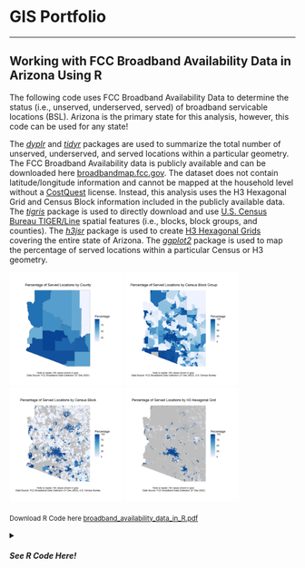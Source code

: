 # GIS Portfolio

---

## Working with FCC Broadband Availability Data in Arizona Using R

The following code uses FCC Broadband Availability Data to determine the status (i.e., unserved, underserved, served) of broadband servicable locations (BSL). Arizona is the primary state for this analysis, however, this code can be used for any state!

The [_dyplr_](https://dplyr.tidyverse.org/) and [_tidyr_](https://tidyr.tidyverse.org/) packages are used to summarize the total number of unserved, underserved, and served locations within a particular geometry. The FCC Broadband Availability data is publicly available and can be downloaded here [broadbandmap.fcc.gov](https://broadband.fcc.gov). The dataset does not contain latitude/longitude information and cannot be mapped at the household level without a [CostQuest](https://www.costquest.com/resources/articles/broadband-policy/fcc-fabric-license-available-for-academic-broadband-research/) license. Instead, this analysis uses the H3 Hexagonal Grid and Census Block information included in the publicly available data. The [_tigris_](https://github.com/walkerke/tigris) package is used to directly download and use [U.S. Census Bureau TIGER/Line](https://www.census.gov/geographies/mapping-files/time-series/geo/tiger-line-file.html) spatial features (i.e., blocks, block groups, and counties). The [_h3jsr_](https://obrl-soil.github.io/h3jsr/) package is used to create [H3 Hexagonal Grids](https://h3geo.org/docs/core-library/overview/) covering the entire state of Arizona. The [_ggplot2_](https://ggplot2.tidyverse.org/) package is used to map the percentage of served locations within a particular Census or H3 geometry. 

<img src="images/Map_Of_Percentage_Of_Served_Locations_BY_County.png" width="200" height="200" /> <img src="images/Map_Of_Percentage_Of_Served_Locations_BY_BlockGroup.png" width="200" height="200"/> <img src="images/Map_Of_Percentage_Of_Served_Locations_BY_Block.png" width="200" height="200"/> <img src="images/Map_Of_Percentage_Of_Served_Locations_BY_H3_Hexagonal_Grid.png" width="200" height="200"/>

<sub>Download R Code here [broadband_availability_data_in_R.pdf](https://github.com/ksaves/krystalsaverse.github.io/blob/master/pdf/broadband_availability_data_in_R.pdf)</sub>

<details>
    <summary><h5>See R Code Here!<h5></summary>
    
   <details>
    <summary>Introduction</summary>
       
    ```
    #####################################################
    # WORKING WITH FCC BROADBAND AVAILABILITY DATA IN 
    # ARIZONA USING R. 
    #####################################################
    
    # THE FOLLOWING CODE USES FCC BROADBAND AVAILABILITY DATA TO DETERMINE
    # THE STATUS (I.E., UNSERVED, UNDERSERVED, SERVED) OF BROADBAND 
    # SERVICABLE LOCATION'S (BSL). ARIZONA IS THE PRIMARY STATE OF ANLAYSIS, 
    # HOWEVER, THIS CODE CAN BE USED FOR ANY STATE WITH CENSUS AND BDC DATA!
    # SECTIONS OF THE CODE WHERE THESE CHANGES CAN BE MADE HAVE BEEN ANNOTATED.
    
    # THE 'DYPLR' AND 'TIDYR' PACKAGES ARE USED TO SUMMARIZE THE TOTAL NUMBER  
    # OF UNSERVED, UNDERSERVED, AND SERVED LOCATIONS WITHIN A PARTICULAR 
    # GEOMETRY. BDC DATA DOES NOT INCLUDE LATITUDE/LONGITUDE LOCATION 
    # INFORMATION. INSTEAD, IT USES CENSUS BLOCK AND H3 HEXAGONAL GRID LOCATION 
    # INFORMATION.  THE 'TIGRIS' PACKAGE IS USED TO DIRECTLY DOWNLOAD U.S. CENSUS 
    # BUREAU TIGER/LINE SPATIAL FEATURES (I.E., BLOCKS, BLOCK GROUPS, AND COUNTY) 
    # FROM R. THE 'H3JSR' PACKAGE IS USED TO CREATE H3 HEXAGONAL GRIDS COVERING 
    # THE ENTIRE STATE.
    
    # THE 'GGPLOT2' PACKAGE IS USED TO MAP THE PERCENTAGE OF SERVED LOCATIONS.
    # A SERVED LOCATIONS IS A BROADBAND SERVICABLE LOCATION SERVED BY RELIABLE 
    # BROADBAND TECHNOLOGIES RECEIVING BROADBAND SPEEDS GREATER THAN OR EQUAL TO 
    # 100 MBPS DOWNLOAD AND 20 MBPS UPLOAD SPEEDS WITH LATENCY LESS THAN 100 MS
    # (See BEAD NOFO, pages 16-17).
    
    # THE CODE IS BROKEN INTO THE FOLLOWING SECTIONS: 
    # 1. IMPORT FCC BROADBAND AVAILABILITY DATA
    # 2. COMBINE FCC TECHNOLOGY FILES
    # 3. EXPLORE DATASET
    # 4. DETERMINE LOCATION STATUS (I.E., UNSERVED, UNDERSERVED, SERVED)
    # 5. COUNT LOCATIONS AND STATUS PER CENSUS GEOMETRY
    # 6. OPTIONAL: EXPORT TABLE DATA
    # 7. CREATE CHOROPLETH MAPS USING 'GGPLOT2' 
    # 8. COUNT LOCATIONS AND STATUS PER HEX BIN
    # 9. CREATE CHOROPLETH MAPS OF HEX STATUS USING 'GGPLOT2'
    # 10. MAP PERCENTAGE OF SERVED LOCATIONS IN H3 FOR ALL COUNTIES
    ```
    </details>
    
   <details>
       <summary>1. Import FCC Broadband Availability Data</summary>
    
    ```
    #####################################################
    # 1. IMPORT FCC BROADBAND AVAILABILITY DATA
    #####################################################
    
    # INSTALL PACKAGES
    install.packages("dplyr", "tidyr", "readr")
    
    # LOAD PACKAGES
    library(dplyr)
    library(tidyr)
    library(readr)
    
    # VIEW PACKAGE HELP
    ?readr
    ?dplyr
    ?tidyr
    
    # DOWNLOAD FCC BDC DATA. STEPS BELOW:
    # STEP 1: IMPORT DATA FROM THE FCC NATIONAL BROADBAND MAP HERE: https://broadbandmap.fcc.gov/data-download
    # STEP 2: IN FCC PORTAL, GO TO: SELECT STATE  > DOWNLOAD ALL FIXED TECHNOLOGY > UNZIP FILES
    
    # PRINT CURRENT WORKING DIRECTORY
    getwd()
    
    # UPDATE WORKING DIRECTORY TO FOLDER LOCATION WHERE FCC CSV FILES ARE SAVED
    setwd("C:/") # CODE: INSERT FILE PATH IN PARENTHESES
    
    # OPTIONAL: # MANUALLY SET WORKING DIRECTORY
    # STEPS: IN R, GO TO: SESSION > SET WORKING DIRECTORY > CHOOSE DIRECTORY > SELECT LOCATION WHERE FCC FILES ARE SAVED 
    
    # IMPORT FCC CSV FILES
    cable <- read_csv("bdc_04_Cable_fixed_broadband_D23_14may2024.csv")
    copper <- read_csv("bdc_04_Copper_fixed_broadband_D23_14may2024.csv")
    fiber <- read_csv("bdc_04_FibertothePremises_fixed_broadband_D23_14may2024.csv")
    GSO_sat <- read_csv("bdc_04_GSOSatellite_fixed_broadband_D23_14may2024.csv")
    LBR_FW <- read_csv("bdc_04_LBRFixedWireless_fixed_broadband_D23_14may2024.csv")
    L_FW <- read_csv("bdc_04_LicensedFixedWireless_fixed_broadband_D23_14may2024.csv")
    NGSO_sat <- read_csv("bdc_04_NGSOSatellite_fixed_broadband_D23_14may2024.csv")
    other <- read_csv("bdc_04_Other_fixed_broadband_D23_14may2024.csv")
    Un_FW <- read_csv("bdc_04_UnlicensedFixedWireless_fixed_broadband_D23_14may2024.csv")
    ```
    </details>

   <details>
       <summary>2. Combine FCC Technology</summary>

    ```
    #####################################################
    # 2. COMBINE FCC TECHNOLOGY FILES
    #####################################################
    
    # BIND ALL ROWS
    fcc <- bind_rows(cable, copper, fiber, GSO_sat, LBR_FW, 
                     L_FW, NGSO_sat, other, Un_FW)
    
    # OPTIONAL: CLEAN UP ENVIRONMENT
    rm(cable, copper, fiber, GSO_sat, LBR_FW, 
       L_FW, NGSO_sat, other, Un_FW)
    ```
    </details>

   <details>
       <summary>3. Explore Dataset</summary>

    ```
    #####################################################
    # 3. EXPLORE DATASET
    #####################################################
    
    # NOTE: DATA SPECS FOUND HERE: https://us-fcc.box.com/v/bdc-data-downloads-output
    
    # VIEW THE DATA OR VIEW THE TRANSPOSED DATA
    fcc
    glimpse(fcc)
    
    # VIEW COLUMN HEADERS (I.E., NAMES)
    names(fcc)
    
    # RETURNS THE NUMBER OF UNIQUE LOCATION IDS
    length(unique(fcc$location_id))
    
    # RETURNS ALL UNIQUE ELEMENTS IN A COLUMN
    unique(fcc$business_residential_code)  
    ```
    </details>

   <details>
       <summary>4. Determine Location Status (i.e., unserved, underserved, served)</summary>

    ```
    #####################################################
    # 4. DETERMINE LOCATION STATUS (I.E., UNSERVED, UNDERSERVED, SERVED) (See BEAD NOFO, pages 16-17)
    #####################################################
    
    # DETERMINE LOCATION STATUS
    fcc_bsl_status <- fcc %>%
      mutate(num_status = if_else(low_latency == 0 | 
                                max_advertised_download_speed < 25 | 
                                max_advertised_upload_speed < 3 |
                                technology %in% c(0, 60, 61, 70), 0, # UNSERVED
                              if_else(low_latency == 1 & 
                                        (between(max_advertised_download_speed, 25, 99) | 
                                        between(max_advertised_upload_speed, 3, 19)) &
                                        technology %in% c(10, 40, 50, 71, 72), 1, # UNDERSERVED
                              if_else(low_latency == 1 & 
                                        max_advertised_download_speed >= 100 & 
                                        max_advertised_upload_speed >= 20 &
                                        technology %in% c(10, 40, 50, 71, 72), 2, NA)))) %>% # SERVED
      group_by(location_id, block_geoid, h3_res8_id) %>%
      summarise(status = as.character(max(num_status))) %>%
      ungroup() %>%
      mutate(status = if_else(status == 0, "unserved", 
                              if_else(status == 1, "underserved",
                                      if_else(status == 2, "served", NA))))
    
    # COUNT TOTAL LOCATIONS AND STATUS
    fcc_bsl_status %>%
      group_by(status) %>%
      summarise(count = n())     
    ```
    </details>
    
   <details>
       <summary>5. Count Locations and Status Per Census Geometry</summary>

    ```
    #####################################################
    # 5. COUNT LOCATIONS AND STATUS PER GEOMETRY
    # USE TIGER/LINE DATA FROM US CENSUS BUREAU IN R USING 'TIGRIS'
    #####################################################
    
    # INSTALL PACKAGE
    install.packages("tigris")
    
    # LOAD PACKAGE
    library(tigris)
    
    # VIEW PACKAGE HELP
    ?tigris
    
    # NOTE: DEFAULT CRS FOR ALL TIGRIS GEOMETRIES IS NAD 1983 (EPSG: 4269)
    
    # DOWNLOAD TIGER/LINE GEOMETRIES (COUNTIES, BLOCK GROUPS, BLOCKS)
    counties <- counties(state = "AZ", # USE TWO-DIGIT FIPS CODE OR TWO-CHAR STRING FOR STATE
                               cb = FALSE, 
                               year = 2023)
    
    block_groups <- block_groups(state = "AZ", # USE TWO-DIGIT FIPS CODE OR TWO-CHAR STRING FOR STATE
                                 county = counties$COUNTYFP,
                                 cb = FALSE,
                                 year = 2023)
    
    blocks <- blocks(state = "AZ", # USE TWO-DIGIT FIPS CODE OR TWO-CHAR STRING FOR STATE
                     county = counties$COUNTYFP,
                     year = 2023)
    
    # VERIFY CLASS OF R OBJECTS
    class(counties)
    
    # COUNT LOCATION AND STATUS PER COUNTY
    counties_summary <- fcc_bsl_status %>%
      mutate(geoid = substr(block_geoid, start = 1, stop = 5)) %>%
      left_join(counties, join_by(geoid == GEOID)) %>% 
      group_by(NAME, status) %>% 
      summarise(count = n()) %>%
      pivot_wider(names_from = status, names_prefix = "count_", values_from = count, values_fill = 0) %>%
      mutate(perc_unserved = round(count_unserved/(count_unserved + count_underserved + count_served) *100),
             perc_underserved = round(count_underserved/(count_unserved + count_underserved + count_served) *100),
             perc_not_served = round((count_unserved + count_underserved) / (count_unserved + count_underserved + count_served) *100),
             perc_served = round(count_served/(count_unserved + count_underserved + count_served) *100)) 
    
    # COUNT LOCATION AND STATUS PER BLOCK GROUP
    block_groups_summary <- fcc_bsl_status %>%
      mutate(geoid = substr(block_geoid, start = 1, stop = 12)) %>%
      left_join(block_groups, join_by(geoid == GEOID)) %>% 
      group_by(geoid, status) %>% 
      summarise(count = n()) %>%
      pivot_wider(names_from = status, names_prefix = "count_", values_from = count, values_fill = 0) %>%
      mutate(perc_unserved = round(count_unserved/(count_unserved + count_underserved + count_served) *100),
             perc_underserved = round(count_underserved/(count_unserved + count_underserved + count_served) *100),
             perc_not_served = round((count_unserved + count_underserved) / (count_unserved + count_underserved + count_served) *100),
             perc_served = round(count_served/(count_unserved + count_underserved + count_served) *100))
    
    # COUNT LOCATION AND STATUS PER BLOCK
    blocks_summary <- fcc_bsl_status %>%
      left_join(blocks, join_by(block_geoid == GEOID20), multiple = "all") %>%
      group_by(block_geoid, status) %>% 
      summarise(count = n()) %>%
      pivot_wider(names_from = status, names_prefix = "count_", values_from = count, values_fill = 0) %>%
      mutate(perc_unserved = round(count_unserved/(count_unserved + count_underserved + count_served) *100),
             perc_underserved = round(count_underserved/(count_unserved + count_underserved + count_served) *100),
             perc_not_served = round((count_unserved + count_underserved) / (count_unserved + count_underserved + count_served) *100),
             perc_served = round(count_served/(count_unserved + count_underserved + count_served) *100))
    
    # VERIFY CLASS OF R OBJECTS
    class(counties_summary)
    ```
    </details>
    
   <details>
       <summary>6. Export Data</summary>

    ```
    #####################################################
    # 6. OPTIONAL: EXPORT DATA
    #####################################################
    
    # GET THE WORKING DIRECTORY
    getwd() # THIS IS THE LOCATION FILES WILL BE SAVED
    
    # EXPORT TABLES TO CSV
    write_csv(fcc, "bdc_fixed_broadband_Dec23_updated14may2024_out05302024.csv")
    write_csv(fcc_bsl_status, "bsl_status_from_bdc_fixed_broadband_Dec23_updated14may2024_out05302024.csv")
    write_csv(counties_summary, "county_summary_from_bdc_fixed_broadband_Dec23_updated14may2024_out05302024.csv")
    write_csv(block_groups_summary, "block_group_summary_bdc_fixed_broadband_Dec23_updated14may2024_out05302024.csv")
    write_csv(blocks_summary, "block_summary_from_bdc_fixed_broadband_Dec23_updated14may2024_out05302024.csv")  
    ```
    </details>

   <details>
       <summary>7. Create Choropleth Maps Using 'ggplot2'</summary>

    ```
    #####################################################
    # 7. CREATE CHOROPLETH MAPS USING GGPLOT2
    #####################################################
    
    # INSTALL GGPLOT2 PACKAGE
    install.packages("ggplot2")
    
    # LOAD PACKAGE
    library(ggplot2)
    
    # VIEW PACKAGE HELP
    ?ggplot2
    
    # MAP PERCENTAGE OF SERVED LOCATIONS BY COUNTY
    left_join(counties, counties_summary, join_by(NAME)) %>% 
      ggplot() +
      geom_sf(mapping = aes(geometry = geometry, fill = perc_served)) +
      scale_fill_distiller(type = "seq",
                           palette = "Blues",
                           direction = 1,
                           na.value = "grey") + 
      labs(title = "Percentage of Served Locations by County",
           caption = "Note to reader: NA values shown in grey \nData Source: FCC Broadband Data Collection (31 Dec 2023)",
           fill = "Percentage") + 
      theme_void() + 
      theme(plot.background = element_rect(fill = "white", color = NA),
            plot.margin = margin(0.5, 0.5, 0.5, 0.5, "in"),
            plot.title = element_text(hjust = 0.5, vjust = 0.5),
            plot.caption = element_text(hjust = 0.5, vjust = 0.5))
    
    # OPTIONAL: SAVE MAP AS PNG
    ggsave("Map_of_Percentage_of_Served_Locations_by_County.png",
           plot = last_plot(),
           width = 6,
           height = 6,
           units = "in",
           dpi = 600)
    
    # MAP PERCENTAGE OF SERVED LOCATIONS BY BLOCK GROUP
    left_join(block_groups, block_groups_summary, join_by(GEOID == geoid)) %>% 
      ggplot() +
      geom_sf(mapping = aes(geometry = geometry, fill = perc_served), color = NA) +
      #geom_sf(data = counties, mapping = aes(geometry = geometry), fill = NA, linewidth = 0.5) + # OPTIONAL: ADD COUNTY    BOUNDARIES
      scale_fill_distiller(type = "seq",
                           palette = "Blues",
                           direction = 1,
                           na.value = "grey") + 
      labs(title = "Percentage of Served Locations by Census Block Group",
           caption = "Note to reader: NA values shown in grey \nData Source: FCC Broadband Data Collection (31 Dec 2023), U.S. Census Bureau",
           fill = "Percentage") + 
      theme_void() + 
      theme(plot.background = element_rect(fill = "white", color = NA),
            plot.margin = margin(0.5, 0.5, 0.5, 0.5, "in"),
            plot.title = element_text(hjust = 0.5, vjust = 0.5),
            plot.caption = element_text(hjust = 0.5, vjust = 0.5))
    
    # OPTIONAL: SAVE MAP AS PNG
    ggsave("Map_of_Percentage_of_Served_Locations_by_BlockGroup.png",
           plot = last_plot(),
           width = 6,
           height = 6,
           units = "in",
           dpi = 600)
    
    # MAP PERCENTAGE OF SERVED LOCATIONS BY BLOCK
    left_join(blocks, blocks_summary, join_by(GEOID20 == block_geoid)) %>% 
      ggplot() +
      geom_sf(mapping = aes(geometry = geometry, fill = perc_served), color = NA) +
      #geom_sf(data = counties, mapping = aes(geometry = geometry), fill = NA, linewidth = 0.5) + # OPTIONAL: ADD COUNTY BOUNDARIES
      scale_fill_distiller(type = "seq",
                           palette = "Blues",
                           direction = 1,
                           na.value = "grey") +
      labs(title = "Percentage of Served Locations by Census Block",
           caption = "Note to reader: NA values shown in grey \nData Source: FCC Broadband Data Collection (31 Dec 2023), U.S. Census Bureau",
           fill = "Percentage") + 
      theme_void() + 
      theme(plot.background = element_rect(fill = "white", color = NA),
            plot.margin = margin(0.5, 0.5, 0.5, 0.5, "in"),
            plot.title = element_text(hjust = 0.5, vjust = 0.5),
            plot.caption = element_text(hjust = 0.5, vjust = 0.5))
    
    # OPTIONAL: SAVE MAP AS PNG
    ggsave("Map_of_Percentage_of_Served_Locations_by_Block.png",
           plot = last_plot(),
           width = 6,
           height = 6,
           units = "in",
           dpi = 600)
    ```
    </details>
    
   <details>
       <summary>8. Count Locations and Status Per H3 Hexagonal Grid</summary>

    ```
    #####################################################
    # 8. COUNT LOCATIONS AND STATUS PER HEX BIN
    #####################################################
    
    # INSTALL PACKAGE
    install.packages("h3jsr", "sf")

    # LOAD PACKAGE
    library(h3jsr)
    library(sf)
    
    # VIEW PACKAGE HELP
    ?h3jsr
    ?sf
    
    # GET STATE GEOMETRY (DEFAULT CRS IS EPSG: 4269)
    state <- states(year = 2023) %>%
      filter(NAME == "Arizona")
    
    # GET LIST OF H3 CELLS IN STATE (DEFAULT CRS TAKEN FROM INPUT SF GEOMETRY)
    h3_ids <- polygon_to_cells(geometry = state, res = 8, simple = FALSE) # CREATES A SINGLE POLYGON OF ALL CELLS
    
    # CONVERT LIST OF CELLS TO POLYGONS (DEFAULT IS EPSG:4326)
    h3 <- cell_to_polygon(unlist(h3_ids$h3_addresses), simple = FALSE) # CREATES MULTIPLE POLYGONS OF ALL CELLS
    
    # CONVERT COORDINATE REFRENCE SYSTEM TO EPSG: 4269
    h3 <- st_transform(h3, 4269)
    st_crs(h3)
    
    # COUNT LOCATIONS AND STATUS PER HEX BIN
    h3_summary <- fcc_bsl_status %>%
      left_join(h3, join_by(h3_res8_id == h3_address), multiple = "all") %>%
      group_by(h3_res8_id, status) %>% 
      summarise(count = n()) %>%
      pivot_wider(names_from = status, names_prefix = "count_", values_from = count, values_fill = 0) %>%
      mutate(perc_unserved = round(count_unserved/(count_unserved + count_underserved + count_served) *100),
             perc_underserved = round(count_underserved/(count_unserved + count_underserved + count_served) *100),
             perc_not_served = round((count_unserved + count_underserved) / (count_unserved + count_underserved + count_served) *100),
             perc_served = round(count_served/(count_unserved + count_underserved + count_served) *100))
    
    # OPTIONAL: EXPORT TABLE TO CSV
    write_csv(h3_summary, "h3_summary_bdc_fixed_broadband_Dec23_updated14may2024_out05302024.csv")
    ```
    </details>

   <details>
       <summary>9. Create Choropleth Maps of H3 Hexagonal Bins Using 'ggplot2'</summary>

    ```
    #####################################################
    # 9. CREATE CHOROPLETH MAPS OF HEX STATUS USING 'GGPLOT2'
    #####################################################
    
    # MAP PERCENTAGE OF SERVED LOCATIONS BY H3
    left_join(h3, h3_summary, join_by(h3_address == h3_res8_id)) %>% 
      ggplot() +
      geom_sf(mapping = aes(geometry = geometry, fill = perc_served), color = NA) +
      #geom_sf(data = counties, mapping = aes(geometry = geometry), fill = NA, linewidth = 0.5) + # OPTIONAL: ADD COUNTY BOUNDARIES
      scale_fill_distiller(type = "seq",
                           palette = "Blues",
                           direction = 1,
                           na.value = "grey") + 
      labs(title = "Percentage of Served Locations by H3 Hexagonal Grid",
           caption = "Note to reader: NA values shown in grey \nData Source: FCC Broadband Data Collection (31 Dec 2023)",
           fill = "Percentage") + 
      theme_void() + 
      theme(plot.background = element_rect(fill = "white", color = NA),
            plot.margin = margin(0.5, 0.5, 0.5, 0.5, "in"),
            plot.title = element_text(hjust = 0.5, vjust = 0.5),
            plot.caption = element_text(hjust = 0.5, vjust = 0.5))
    
    # OPTIONAL: SAVE MAP AS PNG
    ggsave("Map_of_Percentage_of_Served_Locations_by_H3_Hexagonal_Grid.png",
           plot = last_plot(),
           width = 6,
           height = 6,
           units = "in",
           dpi = 600)
    
    # NOTE: NOTICE THE OUTPUT IS DIFFICULT TO INTERPRET. ALTERNATIVELY, WE 
    # CAN MAP THE PERCENTAGE OF SERVED LOCATIONS BY H3 HEXAGONAL GRIDS AT 
    # THE COUNTY LEVEL FOR EASIER VIEWING.
    
    # FILTER COUNTY OF INTEREST
    county_of_interest <- counties %>%
      filter(NAME == "Maricopa") # ENTER COUNTY NAME HERE
    
    # GET LIST OF H3 CELLS IN STATE (DEFAULT IS EPSG:4326)
    county_h3_ids <- polygon_to_cells(geometry = county_of_interest, res = 8, simple = FALSE)
    
    # CONVERT LIST OF CELLS TO POLYGONS
    county_h3 <- cell_to_polygon(unlist(county_h3_ids$h3_addresses), simple = FALSE)
    
    # CONVERT COORDINATE REFRENCE SYSTEM TO EPSG: 4269
    county_h3 <- st_transform(county_h3, 4269)
    
    # COUNT LOCATIONS AND STATUS PER HEX BIN
    left_join(county_h3, h3_summary, join_by(h3_address == h3_res8_id)) %>% 
      ggplot() + 
      geom_sf(mapping = aes(geometry = geometry, fill = perc_served), color = NA) +
      scale_fill_distiller(type = "seq",
                           palette = "Blues",
                           direction = 1,
                           na.value = "grey") + 
      labs(title = paste("Percentage of Served Locations by H3 Hexagonal Grid \n", county_of_interest$NAME, "County"),
           caption = "Note to reader: NA values shown in grey \nData Source: FCC Broadband Data Collection (Dec 2023)",
           fill = "Percentage") + 
      theme_void() + 
      theme(plot.background = element_rect(fill = "white", color = NA),
            plot.margin = margin(0.5, 0.5, 0.5, 0.5, "in"),
            plot.title = element_text(hjust = 0.5, vjust = 0.5),
            plot.caption = element_text(hjust = 0.5, vjust = 0.5))
    
    # NOTE: CREATING A MAP OF EACH COUNTY WOULD BE VERY TIME CONSUMING. 
    # INSTEAD WE CAN USE A FOR LOOP TO CREATE MAPS FOR EACH COUNTY. 
    ```
    </details>

   <details>
       <summary>10. Map the Percentage of Served Locations Per H3 for All Counties</summary>

    ```
    #####################################################
    # 10. MAP PERCENTAGE OF SERVED LOCATIONS IN H3 FOR ALL COUNTIES
    #####################################################
    
    # CREATE EMPTY VECTORS
    county_of_interest <- 1
    county_h3_ids <- 1
    county_h3 <- 1
    
    # FOR LOOP ITERATES FOR EACH COUNTY
    for (i in 1:nrow(counties)) {
      county_of_interest <- counties[i,]
      county_h3_ids <- polygon_to_cells(geometry = county_of_interest, res = 8, simple = FALSE) 
      county_h3 <- cell_to_polygon(unlist(county_h3_ids$h3_addresses), simple = FALSE)
      county_h3 <- st_transform(county_h3, 4269)
      left_join(county_h3, h3_summary, join_by(h3_address == h3_res8_id)) %>%     
        ggplot() + 
        geom_sf(mapping = aes(geometry = geometry, fill = perc_served), color = NA) +
        scale_fill_distiller(type = "seq",
                             palette = "Blues",
                             direction = 1,
                             na.value = "grey") + 
        labs(title = paste("Percentage of Served Locations by H3 Hexagonal Grid \n", county_of_interest$NAME, "County"),
             caption = "Note to reader: NA values shown in grey \nData Source: FCC Broadband Data Collection (31 Dec 2023)",
             fill = "Percentage") + 
        theme_void() + 
        theme(plot.background = element_rect(fill = "white", color = NA),
              plot.margin = margin(0.5, 0.5, 0.5, 0.5, "in"),
              plot.title = element_text(hjust = 0.5, vjust = 0.5),
              plot.caption = element_text(hjust = 0.5, vjust = 0.5))
      ggsave(paste("Map_of_Percentage_of_Served_Locations_by_H3_Hexagonal_Grid_", county_of_interest$NAME, "_County.png", sep = ""),
             plot = last_plot(),
             width = 6,
             height = 6,
             units = "in",
             dpi = 600)
    }
    
    # CHECK WORKING DIRECTORY FOLDER FOR SAVED COUNTY PLOTS
    getwd()
    ```
    </details>

   <details>
       <summary>County Choropleth Maps of H3 Hexagonal Grids (from previous step!)</summary>
    
    <img src="images/Map_of_Percentage_of_Served_Locations_by_H3_Hexagonal_Grid_ Apache _County.png" width="200" height="200" /> 
    <img src="images/Map_of_Percentage_of_Served_Locations_by_H3_Hexagonal_Grid_ Cochise _County.png" width="200" height="200" /> 
    <img src="images/Map_of_Percentage_of_Served_Locations_by_H3_Hexagonal_Grid_ Coconino _County.png" width="200" height="200" /> 
    <img src="images/Map_of_Percentage_of_Served_Locations_by_H3_Hexagonal_Grid_ Gila _County.png" width="200" height="200" /> 
    <img src="images/Map_of_Percentage_of_Served_Locations_by_H3_Hexagonal_Grid_ Graham _County.png" width="200" height="200" /> 
    <img src="images/Map_of_Percentage_of_Served_Locations_by_H3_Hexagonal_Grid_ Greenlee _County.png" width="200" height="200" /> 
    <img src="images/Map_of_Percentage_of_Served_Locations_by_H3_Hexagonal_Grid_ La Paz _County.png" width="200" height="200" /> 
    <img src="images/Map_of_Percentage_of_Served_Locations_by_H3_Hexagonal_Grid_ Maricopa _County.png" width="200" height="200" /> 
    <img src="images/Map_of_Percentage_of_Served_Locations_by_H3_Hexagonal_Grid_ Mohave _County.png" width="200" height="200" /> 
    <img src="images/Map_of_Percentage_of_Served_Locations_by_H3_Hexagonal_Grid_ Navajo _County.png" width="200" height="200" /> 
    img src="images/Map_of_Percentage_of_Served_Locations_by_H3_Hexagonal_Grid_ Pima _County.png" width="200" height="200" /> 
    <img src="images/Map_of_Percentage_of_Served_Locations_by_H3_Hexagonal_Grid_ Pinal _County.png" width="200" height="200" /> 
    <img src="images/Map_of_Percentage_of_Served_Locations_by_H3_Hexagonal_Grid_ Santa Cruz _County.png" width="200" height="200" /> 
    <img src="images/Map_of_Percentage_of_Served_Locations_by_H3_Hexagonal_Grid_ Yavapai _County.png" width="200" height="200" />
    
    </details>   
    
</details>

---

### Category Name 2

- [Project 1 Title](http://example.com/)
- [Project 2 Title](http://example.com/)
- [Project 3 Title](http://example.com/)
- [Project 4 Title](http://example.com/)
- [Project 5 Title](http://example.com/)

---




---
<p style="font-size:11px">Page template forked from <a href="https://github.com/evanca/quick-portfolio">evanca</a></p>
<!-- Remove above link if you don't want to attibute -->
